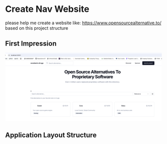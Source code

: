 # Create Nav Website

please help me create a website like: https://www.opensourcealternative.to/ based on this project structure

## First Impression

![alt text](image.png)


## Application Layout Structure 


